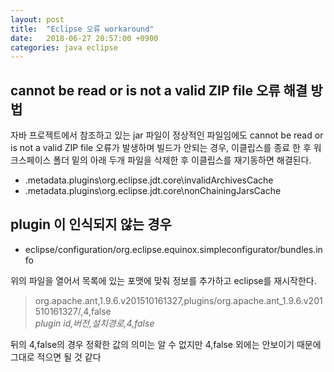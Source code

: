 ```yaml
---
layout: post
title:  "Eclipse 오류 workaround"
date:   2018-06-27 20:57:00 +0900
categories: java eclipse
---
```


## cannot be read or is not a valid ZIP file 오류 해결 방법

자바 프로젝트에서 참조하고 있는 jar 파일이 정상적인 파일임에도 cannot be read or is not a valid ZIP file 오류가 발생하며 빌드가 안되는 경우, 이클립스를 종료 한 후 워크스페이스 폴더 밑의 아래 두개 파일을 삭제한 후 이클립스를 재기동하면 해결된다.

* .metadata\.plugins\org.eclipse.jdt.core\invalidArchivesCache
* .metadata\.plugins\org.eclipse.jdt.core\nonChainingJarsCache

## plugin 이 인식되지 않는 경우

* eclipse/configuration/org.eclipse.equinox.simpleconfigurator/bundles.info

위의 파일을 열어서 목록에 있는 포맷에 맞춰 정보를 추가하고 eclipse를 재시작한다.

> org.apache.ant,1.9.6.v201510161327,plugins/org.apache.ant_1.9.6.v201510161327/,4,false  
> *plugin id,버전,설치경로,4,false*

뒤의 4,false의 경우 정확한 값의 의미는 알 수 없지만 4,false 외에는 안보이기 때문에 그대로 적으면 될 것 같다

